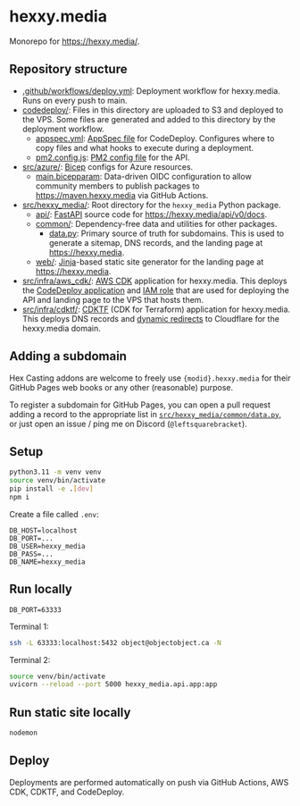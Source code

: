 # hexxy.media

Monorepo for https://hexxy.media/.

## Repository structure

- [.github/workflows/deploy.yml](./.github/workflows/deploy.yml): Deployment workflow for hexxy.media. Runs on every push to main.
- [codedeploy/](./codedeploy): Files in this directory are uploaded to S3 and deployed to the VPS. Some files are generated and added to this directory by the deployment workflow.
  - [appspec.yml](./codedeploy/appspec.yml): [AppSpec file](https://docs.aws.amazon.com/codedeploy/latest/userguide/reference-appspec-file.html) for CodeDeploy. Configures where to copy files and what hooks to execute during a deployment.
  - [pm2.config.js](./codedeploy/pm2.config.js): [PM2 config file](https://pm2.keymetrics.io/docs/usage/application-declaration/) for the API.
- [src/azure/](./src/azure): [Bicep](https://learn.microsoft.com/en-us/azure/azure-resource-manager/bicep/overview) configs for Azure resources.
  - [main.bicepparam](./src/azure/main.bicepparam): Data-driven OIDC configuration to allow community members to publish packages to https://maven.hexxy.media via GitHub Actions.
- [src/hexxy_media/](./src/hexxy_media): Root directory for the `hexxy_media` Python package.
  - [api/](./src/hexxy_media/api): [FastAPI](https://fastapi.tiangolo.com/) source code for https://hexxy.media/api/v0/docs.
  - [common/](./src/hexxy_media/common): Dependency-free data and utilities for other packages.
    - [data.py](./src/hexxy_media/common/data.py): Primary source of truth for subdomains. This is used to generate a sitemap, DNS records, and the landing page at https://hexxy.media.
  - [web/](./src/hexxy_media/web): [Jinja](https://jinja.palletsprojects.com/en/stable/)-based static site generator for the landing page at https://hexxy.media.
- [src/infra/aws_cdk/](./src/infra/aws_cdk): [AWS CDK](https://aws.amazon.com/cdk/) application for hexxy.media. This deploys the [CodeDeploy application](https://docs.aws.amazon.com/codedeploy/latest/userguide/applications.html) and [IAM role](https://docs.aws.amazon.com/IAM/latest/UserGuide/id_roles.html) that are used for deploying the API and landing page to the VPS that hosts them.
- [src/infra/cdktf/](./src/infra/cdktf): [CDKTF](https://developer.hashicorp.com/terraform/cdktf) (CDK for Terraform) application for hexxy.media. This deploys DNS records and [dynamic redirects](https://developers.cloudflare.com/rules/url-forwarding/single-redirects/) to Cloudflare for the hexxy.media domain.

## Adding a subdomain

Hex Casting addons are welcome to freely use `{modid}.hexxy.media` for their GitHub Pages web books or any other (reasonable) purpose.

To register a subdomain for GitHub Pages, you can open a pull request adding a record to the appropriate list in [`src/hexxy_media/common/data.py`](src/hexxy_media/common/data.py), or just open an issue / ping me on Discord (`@leftsquarebracket`).

## Setup

```sh
python3.11 -m venv venv
source venv/bin/activate
pip install -e .[dev]
npm i
```

Create a file called `.env`:
```
DB_HOST=localhost
DB_PORT=...
DB_USER=hexxy_media
DB_PASS=...
DB_NAME=hexxy_media
```

## Run locally

`DB_PORT=63333`

Terminal 1:
```sh
ssh -L 63333:localhost:5432 object@objectobject.ca -N
```

Terminal 2:
```sh
source venv/bin/activate
uvicorn --reload --port 5000 hexxy_media.api.app:app
```

## Run static site locally

```sh
nodemon
```

## Deploy

Deployments are performed automatically on push via GitHub Actions, AWS CDK, CDKTF, and CodeDeploy.
